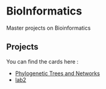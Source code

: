 # BioInformatics
Master projects on Bioinformatics

## Projects

You can find the cards here :

- [Phylogenetic Trees and Networks](./phylo.md)
- [lab2](./docs/xx.md)

